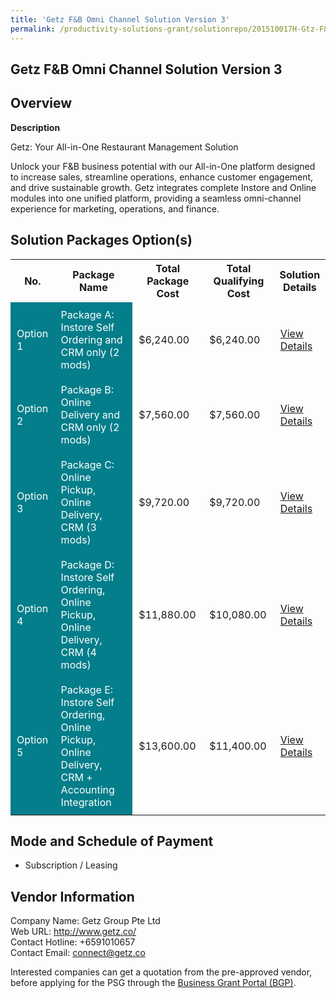 ```yaml
---
title: 'Getz F&B Omni Channel Solution Version 3'
permalink: /productivity-solutions-grant/solutionrepo/201510017H-Gtz-F&B-Omn-Chnnl-SLN-v-3-FS
---
```


## Getz F&B Omni Channel Solution Version 3

## Overview

**Description**

Getz: Your All-in-One Restaurant Management Solution

Unlock your F&B business potential with our All-in-One platform designed to increase sales, streamline operations, enhance customer engagement, and drive sustainable growth. Getz integrates complete Instore and Online modules into one unified platform, providing a seamless omni-channel experience for marketing, operations, and finance.

## Solution Packages Option(s)

<table>
<tr>
<th><b>No.</b></th>
<th><b>Package Name</b></th>
<th><b>Total Package Cost</b></th>
<th><b>Total Qualifying Cost</b></th>
<th><b>Solution Details</b></th>
</tr>
<tr>
<td style='padding: 10px; background-color: #037E8A; color: #FFFFFF;'>Option 1</td>
<td style='padding: 10px; background-color: #037E8A; color: #FFFFFF;'>Package A: Instore Self Ordering and CRM only (2 mods)</td>
<td style='padding: 10px;'>$6,240.00</td>
<td style='padding: 10px;'>$6,240.00</td>
<td style='padding: 10px;'><a href='/psg/201510017H_20240131_26092024_Desensitised_Annex3_Part1.pdf' target='_blank'>View Details</a></td>
</tr>
<tr>
<td style='padding: 10px; background-color: #037E8A; color: #FFFFFF;'>Option 2</td>
<td style='padding: 10px; background-color: #037E8A; color: #FFFFFF;'>Package B: Online Delivery and CRM only (2 mods)</td>
<td style='padding: 10px;'>$7,560.00</td>
<td style='padding: 10px;'>$7,560.00</td>
<td style='padding: 10px;'><a href='/psg/201510017H_20240131_26092024_Desensitised_Annex3_Part2.pdf' target='_blank'>View Details</a></td>
</tr>
<tr>
<td style='padding: 10px; background-color: #037E8A; color: #FFFFFF;'>Option 3</td>
<td style='padding: 10px; background-color: #037E8A; color: #FFFFFF;'>Package C:  Online Pickup, Online Delivery, CRM (3 mods)</td>
<td style='padding: 10px;'>$9,720.00</td>
<td style='padding: 10px;'>$9,720.00</td>
<td style='padding: 10px;'><a href='/psg/201510017H_20240131_26092024_Desensitised_Annex3_Part3.pdf' target='_blank'>View Details</a></td>
</tr>
<tr>
<td style='padding: 10px; background-color: #037E8A; color: #FFFFFF;'>Option 4</td>
<td style='padding: 10px; background-color: #037E8A; color: #FFFFFF;'>Package D: Instore Self Ordering, Online Pickup, Online Delivery, CRM (4 mods)</td>
<td style='padding: 10px;'>$11,880.00</td>
<td style='padding: 10px;'>$10,080.00</td>
<td style='padding: 10px;'><a href='/psg/201510017H_20240131_26092024_Desensitised_Annex3_Part4.pdf' target='_blank'>View Details</a></td>
</tr>
<tr>
<td style='padding: 10px; background-color: #037E8A; color: #FFFFFF;'>Option 5</td>
<td style='padding: 10px; background-color: #037E8A; color: #FFFFFF;'>Package E: Instore Self Ordering, Online Pickup, Online Delivery, CRM + Accounting Integration</td>
<td style='padding: 10px;'>$13,600.00</td>
<td style='padding: 10px;'>$11,400.00</td>
<td style='padding: 10px;'><a href='/psg/201510017H_20240131_26092024_Desensitised_Annex3_Part5.pdf' target='_blank'>View Details</a></td>
</tr>
</table>

## Mode and Schedule of Payment

 - Subscription / Leasing

## Vendor Information

 Company Name: Getz Group Pte Ltd<br>Web URL: http://www.getz.co/ <br>Contact Hotline: +6591010657 <br>Contact Email: connect@getz.co <br>

Interested companies can get a quotation from the pre-approved vendor, before applying for the PSG through the <a href='https://www.businessgrants.gov.sg/' target='_blank' rel='noopener'>Business Grant Portal (BGP)</a>.

<script src="/jquery/resize-tables.js"></script>
